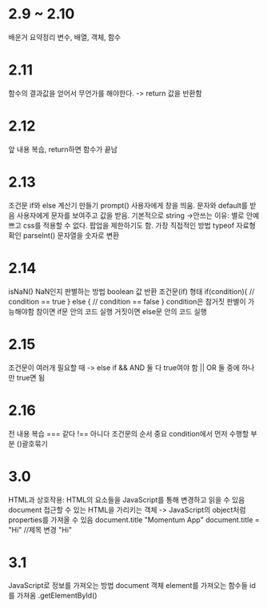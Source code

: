 # 2.9 ~ 2.10
배운거 요약정리 변수, 배열, 객체, 함수

# 2.11
함수의 결과값을 얻어서 무언가를 해야한다. -> return 값을 반환함

# 2.12
앞 내용 복습, return하면 함수가 끝남

# 2.13
조건문 if와 else 계산기 만들기
prompt() 사용자에게 창을 띄움. 문자와 default를 받음
  사용자에게 문자를 보여주고 값을 받음. 기본적으로 string
  ->안쓰는 이유: 별로 안예쁘고 css를 적용할 수 없다. 팝업을 제한하기도 함. 가장 직접적인 방법
typeof 자료형 확인
parseInt() 문자열을 숫자로 변환

# 2.14
isNaN() NaN인지 판별하는 방법 boolean 값 반환
조건문(if) 형태
if(condition){
  // condition == true
} else {
  // condition == false
}
condition은 참거짓 판별이 가능해야함
참이면 if문 안의 코드 실행 거짓이면 else문 안의 코드 실행

# 2.15
조건문이 여러개 필요할 때 -> else if
&& AND 둘 다 true여야 함
|| OR 둘 중에 하나만 true면 됨

# 2.16
전 내용 복습
=== 같다
!== 아니다
조건문의 순서 중요
condition에서 먼저 수행할 부분 ()괄호묶기

# 3.0
HTML과 상호작용: HTML의 요소들을 JavaScript를 통해 변경하고 읽을 수 있음
document 접근할 수 있는 HTML을 가리키는 객체 -> JavaScript의 object처럼 properties를 가져올 수 있음
document.title
"Momentum App"
document.title = "Hi" //제목 변경
"Hi"

# 3.1
JavaScript로 정보를 가져오는 방법
  document 객체
  element를 가져오는 함수들
    id를 가져옴 .getElementById()
